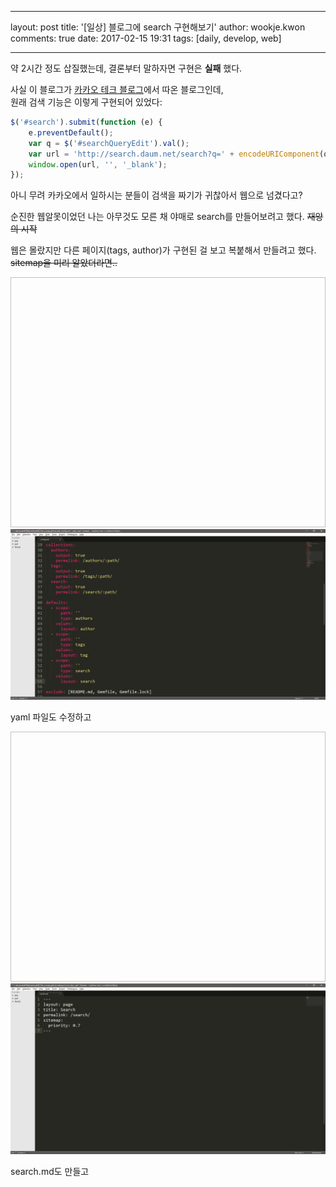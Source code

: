 ----
layout: post
title: '[일상] 블로그에 search 구현해보기'
author: wookje.kwon
comments: true
date: 2017-02-15 19:31
tags: [daily, develop, web]

----

약 2시간 정도 삽질했는데, 결론부터 말하자면 구현은 **실패** 했다.  

사실 이 블로그가 [카카오 테크 블로그](http://tech.kakao.com/)에서 따온 블로그인데,  
원래 검색 기능은 이렇게 구현되어 있었다:  

```js
$('#search').submit(function (e) {
    e.preventDefault();
    var q = $('#searchQueryEdit').val();
    var url = 'http://search.daum.net/search?q=' + encodeURIComponent(q + ' site:tech.kakao.com');
    window.open(url, '', '_blank');
});
```

아니 무려 카카오에서 일하시는 분들이 검색을 짜기가 귀찮아서 웹으로 넘겼다고?  

순진한 웹알못이었던 나는 아무것도 모른 채 야매로 search를 만들어보려고 했다. ~~재앙의 시작~~  

웹은 몰랐지만 다른 페이지(tags, author)가 구현된 걸 보고 복붙해서 만들려고 했다. ~~sitemap을 미리 알았더라면..~~  

<img width="600" height="400">![search00](/files/search00.png)</img>  

yaml 파일도 수정하고  

<img width="600" height="400">![search00](/files/search01.png)</img>  

search.md도 만들고  

